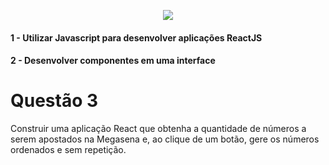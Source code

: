 <p align="center">
    <img src="https://www.infnet.edu.br/infnet/wp-content/themes/infnet.homepage//assets/img/LogoInfnetRodape.png"/>
</p>

#### 1 - Utilizar Javascript para desenvolver aplicações ReactJS
#### 2 - Desenvolver componentes em uma interface

# Questão 3

Construir uma aplicação React que obtenha a quantidade de números a serem apostados na Megasena e, ao clique de um botão, gere os números ordenados e sem repetição.